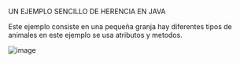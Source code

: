 UN EJEMPLO SENCILLO DE HERENCIA EN JAVA

Este ejemplo consiste en una pequeña granja hay diferentes tipos de animales
en este ejemplo se usa atributos y metodos.

![image](https://github.com/user-attachments/assets/8af8fc30-4743-4aa2-ac54-2b20c62a7c6c)
